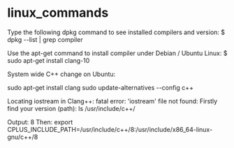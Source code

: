 # linux_commands

Type the following dpkg command to see installed compilers and version:
  $ dpkg --list | grep compiler
  
Use the apt-get command to install compiler under Debian / Ubuntu Linux:
  $ sudo apt-get install clang-10
  
System wide C++ change on Ubuntu:

  sudo apt-get install clang
  sudo update-alternatives --config c++


Locating iostream in Clang++: fatal error: 'iostream' file not found:
  Firstly find your version (path): 
    ls /usr/include/c++/
    
  Output:
    8
  Then:
    export CPLUS_INCLUDE_PATH=/usr/include/c++/8:/usr/include/x86_64-linux-gnu/c++/8
